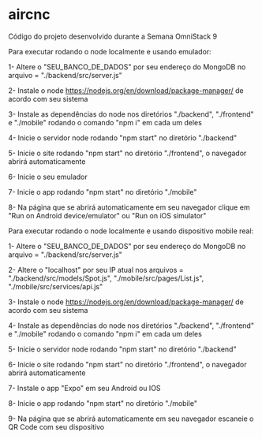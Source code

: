 # aircnc
Código do projeto desenvolvido durante a Semana OmniStack 9

Para executar rodando o node localmente e usando emulador:

1- Altere o "SEU_BANCO_DE_DADOS" por seu endereço do MongoDB no arquivo = "./backend/src/server.js"

2- Instale o node https://nodejs.org/en/download/package-manager/ de acordo com seu sistema

3- Instale as dependências do node nos diretórios "./backend", "./frontend" e "./mobile" rodando o comando "npm i" em cada um deles

4- Inicie o servidor node rodando "npm start" no diretório "./backend"

5- Inicie o site rodando "npm start" no diretório "./frontend", o navegador abrirá automaticamente

6- Inicie o seu emulador

7- Inicie o app rodando "npm start" no diretório "./mobile"

8- Na página que se abrirá automaticamente em seu navegador clique em "Run on Android device/emulator" ou "Run on iOS simulator"


Para executar rodando o node localmente e usando dispositivo mobile real:

1- Altere o "SEU_BANCO_DE_DADOS" por seu endereço do MongoDB no arquivo = "./backend/src/server.js"

2- Altere o "localhost" por seu IP atual nos arquivos = "./backend/src/models/Spot.js", "./mobile/src/pages/List.js", "./mobile/src/services/api.js"

3- Instale o node https://nodejs.org/en/download/package-manager/ de acordo com seu sistema

4- Instale as dependências do node nos diretórios "./backend", "./frontend" e "./mobile" rodando o comando "npm i" em cada um deles

5- Inicie o servidor node rodando "npm start" no diretório "./backend"

6- Inicie o site rodando "npm start" no diretório "./frontend", o navegador abrirá automaticamente

7- Instale o app "Expo" em seu Android ou IOS

8- Inicie o app rodando "npm start" no diretório "./mobile"

9- Na página que se abrirá automaticamente em seu navegador escaneie o QR Code com seu dispositivo
